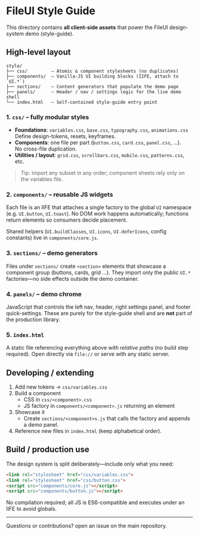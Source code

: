 # FileUI Style Guide

This directory contains **all client-side assets** that power the FileUI design-system demo (style-guide).

## High-level layout

```
style/
├── css/         — Atomic & component stylesheets (no duplicates)
├── components/  — Vanilla-JS UI building blocks (IIFE, attach to `UI.*`)
├── sections/    — Content generators that populate the demo page
├── panels/      — Header / nav / settings logic for the live demo shell
└── index.html   — Self-contained style-guide entry point
```

### 1. `css/`  – fully modular styles
* **Foundations**: `variables.css`, `base.css`, `typography.css`, `animations.css`  
  Define design-tokens, resets, keyframes.
* **Components**: one file per part (`button.css`, `card.css`, `panel.css`, …).  
  No cross-file duplication.
* **Utilities / layout**: `grid.css`, `scrollbars.css`, `mobile.css`, `patterns.css`, etc.

> Tip: import any subset in any order; component sheets rely only on the variables file.

### 2. `components/` – reusable JS widgets
Each file is an IIFE that attaches a single factory to the global `UI` namespace (e.g. `UI.button`, `UI.toast`).  No DOM work happens automatically; functions return elements so consumers decide placement.

Shared helpers (`UI.buildClasses`, `UI.icons`, `UI.deferIcons`, config constants) live in `components/core.js`.

### 3. `sections/` – demo generators
Files under `sections/` create `<section>` elements that showcase a component group (buttons, cards, grid …). They import only the public `UI.*` factories—no side effects outside the demo container.

### 4. `panels/` – demo chrome
JavaScript that controls the left nav, header, right settings panel, and footer quick-settings. These are purely for the style-guide shell and are **not** part of the production library.

### 5. `index.html`
A static file referencing everything above *with relative paths* (no build step required). Open directly via `file://` or serve with any static server.

## Developing / extending
1. Add new tokens → `css/variables.css`
2. Build a component
   * CSS in `css/<component>.css`
   * JS factory in `components/<component>.js` returning an element
3. Showcase it
   * Create `sections/<component>s.js` that calls the factory and appends a demo panel.
4. Reference new files in `index.html` (keep alphabetical order).

## Build / production use
The design system is split deliberately—include only what you need:
```html
<link rel="stylesheet" href="css/variables.css">
<link rel="stylesheet" href="css/button.css">
<script src="components/core.js"></script>
<script src="components/button.js"></script>
```
No compilation required; all JS is ES6-compatible and executes under an IIFE to avoid globals.

---
Questions or contributions? open an issue on the main repository. 